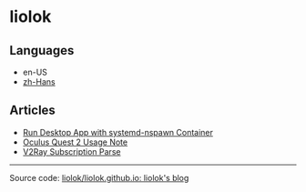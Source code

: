# liolok

## Languages

- en-US
- [zh-Hans](zhs)

## Articles

- [Run Desktop App with systemd-nspawn Container](run-desktop-app-with-systemd-nspawn-container)
- [Oculus Quest 2 Usage Note](oculus-quest-2-usage-note)
- [V2Ray Subscription Parse](v2ray-subscription-parse)

---

Source code: [liolok/liolok.github.io: liolok's blog](https://github.com/liolok/liolok.github.io)
